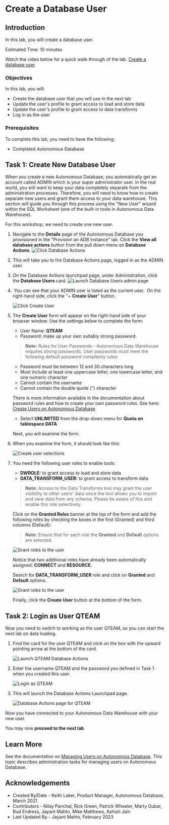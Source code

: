 ﻿
# Create a Database User

## Introduction

In this lab, you will create a database user.

Estimated Time: 10 minutes

Watch the video below for a quick walk-through of the lab.
[Create a database user](videohub:1_tfp0sgen)

### Objectives

In this lab, you will:

- Create the database user that you will use in the next lab
- Update the user's profile to grant access to load and store data
- Update the user's profile to grant access to data transforms
- Log in as the user

### Prerequisites

To complete this lab, you need to have the following:

- Completed Autonomous Database

## Task 1: Create New Database User

When you create a new Autonomous Database, you automatically get an account called ADMIN which is your super administrator user. In the real world, you will want to keep your data completely separate from the administration processes. Therefore, you will need to know how to create separate new users and grant them access to your data warehouse. This section will guide you through this process using the "New User" wizard within the SQL Worksheet (one of the built-in tools in Autonomous Data Warehouse).

For this workshop, we need to create one new user.

1.  Navigate to the **Details** page of the Autonomous Database you provisioned in the "Provision an ADB Instance" lab. Click the **View all database actions** button from the pull down menu on **Database Actions**.
    ![Click Database Actions](images/click-database-actions-button.png)

2.  This will take you to the Database Actions page, logged in as the ADMIN user.

3.  On the Database Actions launchpad page, under Administration, click the **Database Users** card.
    ![Launch Database Users admin page](images/database-users.png)

4.  You can see that your ADMIN user is listed as the current user.  On the right-hand side, click the "+ **Create User**" button.

    ![Click Create User](images/create-user.png)

5.  The **Create User** form will appear on the right-hand side of your browser window. Use the settings below to complete the form:

    - User Name: **QTEAM**
    - Password: make up your own suitably strong password.
 
    > **Note:** Rules for User Passwords - Autonomous Data Warehouse requires strong passwords. User passwords must meet the following default password complexity rules:
  
    - Password must be between 12 and 30 characters long
    - Must include at least one uppercase letter, one lowercase letter, and one numeric character
    - Cannot contain the username
    - Cannot contain the double quote (") character

    There is more information available in the documentation about password rules and how to create your own password rules. See here: [Create Users on Autonomous Database](https://docs.oracle.com/en/cloud/paas/autonomous-database/adbsa/manage-users-create.html#GUID-B5846072-995B-4B81-BDCB-AF530BC42847)
  
    - Select **UNLIMITED** from the drop-down menu for **Quota on tablespace DATA**
  
    Next, you will examine the form.
  
6.  When you examine the form, it should look like this:

    ![Create user selections](images/create-user-dialog.png)

7.  You need the following user roles to enable tools:

    - **DWROLE:** to grant access to load and store data
    - **DATA\_TRANSFORM\_USER:** to grant access to transform data

    > **Note:** Access to the Data Transforms tool may grant the user visibility to other users' data since the tool allows you to import and view data from any schema. Please be aware of this and enable this role selectively.

    Click on the **Granted Roles** banner at the top of the form and add the following roles by checking the boxes in the first (Granted) and third columns (Default):

    > **Note:** Ensure that for each role the **Granted** and **Default** options are selected.
 
    ![Grant roles to the user](images/dwrole.png)

    Notice that two additional roles have already been automatically assigned: **CONNECT** and **RESOURCE**.  

    Search for **DATA\_TRANSFORM\_USER** role and click on **Granted** and **Default** options.

    ![Grant roles to the user](images/transformsrole.png)
    
    Finally, click the **Create User** button at the bottom of the form.
    
## Task 2: Login as User QTEAM

Now you need to switch to working as the user QTEAM, so you can start the next lab on data loading.

1.  Find the card for the user QTEAM and click on the box with the upward pointing arrow at the bottom of the card.

    ![Launch QTEAM Database Actions](images/click-qteam.png)

2.  Enter the username QTEAM and the password you defined in Task 1 when you created this user.

    ![Login as QTEAM](images/qteam-login.png)

3.  This will launch the Database Actions Launchpad page.

    ![Database Actions page for QTEAM](images/database-actions-launchpad.png)


Now you have connected to your Autonomous Data Warehouse with your new user. 

You may now **proceed to the next lab**.

## Learn More

See the documentation on [Managing Users on Autonomous Database](https://docs.oracle.com/en/cloud/paas/autonomous-database/adbsa/manage.html#GUID-AD7ACC07-AAF7-482A-8845-9C726B1BA86D). This topic describes administration tasks for managing users on Autonomous Database.

## Acknowledgements

- Created By/Date - Keith Laker, Product Manager, Autonomous Database, March 2021
- Contributors - Nilay Panchal, Rick Green, Patrick Wheeler, Marty Gubar, Bud Endress, Jayant Mahto, Mike Matthews, Ashish Jain
- Last Updated By - Jayant Mahto, February 2023
